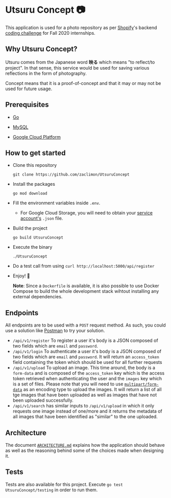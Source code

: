 # Utsuru Concept 📷

This application is used for a photo repository as per [Shopify](https://www.shopify.com/)'s backend [coding challenge](https://docs.google.com/document/d/1ZKRywXQLZWOqVOHC4JkF3LqdpO3Llpfk_CkZPR8bjak/edit) for Fall 2020 internships.

## Why Utsuru Concept?

Utsuru comes from the Japanese word **映る** which means "to reflect/to project". In that sense, this service would be used for saving various reflections in the form of photography. 

Concept means that it is a proof-of-concept and that it may or may not be used for future usage.

## Prerequisites

- [Go](https://golang.org/)

- [MySQL](https://www.mysql.com/)

- [Google Cloud Platform](https://cloud.google.com/)

## How to get started

- Clone this repository
  
  `git clone https://github.com/zaclimon/UtsuruConcept`

- Install the packages
  
  `go mod download`

- Fill the environment variables inside `.env`.
  
  - For Google Cloud Storage, you will need to obtain your [service account's](https://cloud.google.com/docs/authentication/production) `.json` file.

- Build the project
  
  `go build UtsuruConcept`

- Execute the binary

  `./UtsuruConcept`

- Do a test call from using `curl http://localhost:5000/api/register`

- Enjoy! 🎉
  
  **Note**: Since a `Dockerfile` is available, it is also possible to use Docker Compose to build the whole development stack wihtout installing any external dependencies.

## Endpoints

All endpoints are to be used with a `POST` request method. As such, you could use a solution like [Postman](https://www.getpostman.com/) to try your solution.

- `/api/v1/register` To register a user it's body is a JSON composed of two fields which are `email` and `password`.
- `/api/v1/login` To authenticate a user it's body is a JSON composed of two fields which are `email` and `password`. It will return an `access_token` field containing the token which should be used for all further requests
- `/api/v1/upload` To upload an image. This time around, the body is a `form-data` and is composed of the `access_token` key which is the access token retrieved when authenticating the user and the `images` key which is a set of files. Please note that you will need to use [`multipart/form-data`](https://stackoverflow.com/a/4526286) as an encoding type to upload the images. It will return a list of all tge images that have been uploaded as well as images that have not been uploaded successfully.
- `/api/v1/search` has similar inputs to `/api/v1/upload` in which it only requests one image instead of one/more and it returns the metadata of all images that have been identified as "similar" to the one uploaded.

## Architecture

The document [`ARCHITECTURE.md`](./ARCHITECTURE.md) explains how the application should behave as well as the reasoning behind some of the choices made when designing it.

## Tests

Tests are also available for this project. Execute `go test UtsuruConcept/testing` in order to run them.
